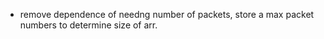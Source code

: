 - remove dependence of needng number of packets, store a max packet numbers to determine size of arr.
